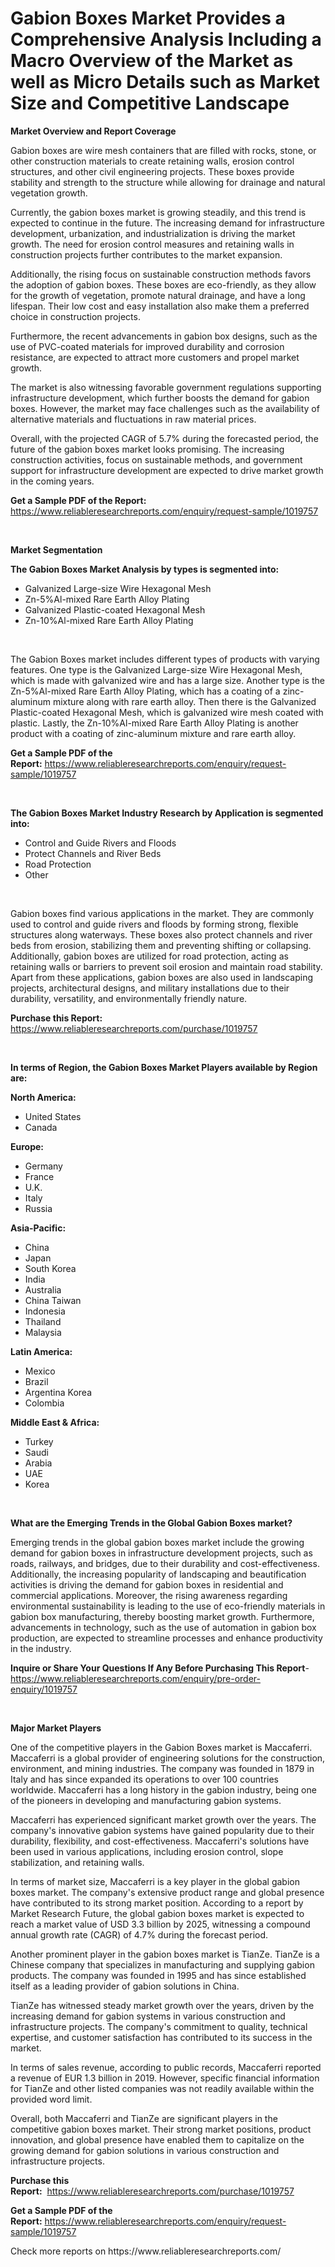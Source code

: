 <p><h1>Gabion Boxes Market Provides a Comprehensive Analysis Including a Macro Overview of the Market as well as Micro Details such as Market Size and Competitive Landscape</h1></p><p><strong>Market Overview and Report Coverage</strong></p>
<p><p>Gabion boxes are wire mesh containers that are filled with rocks, stone, or other construction materials to create retaining walls, erosion control structures, and other civil engineering projects. These boxes provide stability and strength to the structure while allowing for drainage and natural vegetation growth.</p><p>Currently, the gabion boxes market is growing steadily, and this trend is expected to continue in the future. The increasing demand for infrastructure development, urbanization, and industrialization is driving the market growth. The need for erosion control measures and retaining walls in construction projects further contributes to the market expansion.</p><p>Additionally, the rising focus on sustainable construction methods favors the adoption of gabion boxes. These boxes are eco-friendly, as they allow for the growth of vegetation, promote natural drainage, and have a long lifespan. Their low cost and easy installation also make them a preferred choice in construction projects.</p><p>Furthermore, the recent advancements in gabion box designs, such as the use of PVC-coated materials for improved durability and corrosion resistance, are expected to attract more customers and propel market growth.</p><p>The market is also witnessing favorable government regulations supporting infrastructure development, which further boosts the demand for gabion boxes. However, the market may face challenges such as the availability of alternative materials and fluctuations in raw material prices.</p><p>Overall, with the projected CAGR of 5.7% during the forecasted period, the future of the gabion boxes market looks promising. The increasing construction activities, focus on sustainable methods, and government support for infrastructure development are expected to drive market growth in the coming years.</p></p>
<p><strong>Get a Sample PDF of the Report:</strong> <a href="https://www.reliableresearchreports.com/enquiry/request-sample/1019757">https://www.reliableresearchreports.com/enquiry/request-sample/1019757</a></p>
<p>&nbsp;</p>
<p><strong>Market Segmentation</strong></p>
<p><strong>The Gabion Boxes Market Analysis by types is segmented into:</strong></p>
<p><ul><li>Galvanized Large-size Wire Hexagonal Mesh</li><li>Zn-5%Al-mixed Rare Earth Alloy Plating</li><li>Galvanized Plastic-coated Hexagonal Mesh</li><li>Zn-10%Al-mixed Rare Earth Alloy Plating</li></ul></p>
<p>&nbsp;</p>
<p><p>The Gabion Boxes market includes different types of products with varying features. One type is the Galvanized Large-size Wire Hexagonal Mesh, which is made with galvanized wire and has a large size. Another type is the Zn-5%Al-mixed Rare Earth Alloy Plating, which has a coating of a zinc-aluminum mixture along with rare earth alloy. Then there is the Galvanized Plastic-coated Hexagonal Mesh, which is galvanized wire mesh coated with plastic. Lastly, the Zn-10%Al-mixed Rare Earth Alloy Plating is another product with a coating of zinc-aluminum mixture and rare earth alloy.</p></p>
<p><strong>Get a Sample PDF of the Report:</strong>&nbsp;<a href="https://www.reliableresearchreports.com/enquiry/request-sample/1019757">https://www.reliableresearchreports.com/enquiry/request-sample/1019757</a></p>
<p>&nbsp;</p>
<p><strong>The Gabion Boxes Market Industry Research by Application is segmented into:</strong></p>
<p><ul><li>Control and Guide Rivers and Floods</li><li>Protect Channels and River Beds</li><li>Road Protection</li><li>Other</li></ul></p>
<p>&nbsp;</p>
<p><p>Gabion boxes find various applications in the market. They are commonly used to control and guide rivers and floods by forming strong, flexible structures along waterways. These boxes also protect channels and river beds from erosion, stabilizing them and preventing shifting or collapsing. Additionally, gabion boxes are utilized for road protection, acting as retaining walls or barriers to prevent soil erosion and maintain road stability. Apart from these applications, gabion boxes are also used in landscaping projects, architectural designs, and military installations due to their durability, versatility, and environmentally friendly nature.</p></p>
<p><strong>Purchase this Report:</strong>&nbsp; <a href="https://www.reliableresearchreports.com/purchase/1019757">https://www.reliableresearchreports.com/purchase/1019757</a></p>
<p>&nbsp;</p>
<p><strong>In terms of Region, the Gabion Boxes Market Players available by Region are:</strong></p>
<p>
    <p> <strong> North America: </strong>
        <ul>
            <li>United States</li>
            <li>Canada</li>
        </ul>
        </p> 
    <p> <strong> Europe: </strong>
        <ul>
            <li>Germany</li>
            <li>France</li>
            <li>U.K.</li>
            <li>Italy</li>
            <li>Russia</li>
        </ul>
        </p> 
    <p> <strong> Asia-Pacific: </strong>
        <ul>
            <li>China</li>
            <li>Japan</li>
            <li>South Korea</li>
            <li>India</li>
            <li>Australia</li>
            <li>China Taiwan</li>
            <li>Indonesia</li>
            <li>Thailand</li>
            <li>Malaysia</li>
        </ul>
        </p> 
    <p> <strong> Latin America: </strong>
        <ul>
            <li>Mexico</li>
            <li>Brazil</li>
            <li>Argentina Korea</li>
            <li>Colombia</li>
        </ul>
        </p> 
    <p> <strong> Middle East & Africa: </strong>
        <ul>
            <li>Turkey</li>
            <li>Saudi</li>
            <li>Arabia</li>
            <li>UAE</li>
            <li>Korea</li>
        </ul>
    </p>
    </p>
<p>&nbsp;</p>
<p><strong>What are the Emerging Trends in the Global Gabion Boxes market?</strong></p>
<p><p>Emerging trends in the global gabion boxes market include the growing demand for gabion boxes in infrastructure development projects, such as roads, railways, and bridges, due to their durability and cost-effectiveness. Additionally, the increasing popularity of landscaping and beautification activities is driving the demand for gabion boxes in residential and commercial applications. Moreover, the rising awareness regarding environmental sustainability is leading to the use of eco-friendly materials in gabion box manufacturing, thereby boosting market growth. Furthermore, advancements in technology, such as the use of automation in gabion box production, are expected to streamline processes and enhance productivity in the industry.</p></p>
<p><strong>Inquire or Share Your Questions If Any Before Purchasing This Report</strong>- <a href="https://www.reliableresearchreports.com/enquiry/pre-order-enquiry/1019757">https://www.reliableresearchreports.com/enquiry/pre-order-enquiry/1019757</a></p>
<p>&nbsp;</p>
<p><strong>Major Market Players</strong></p>
<p><p>One of the competitive players in the Gabion Boxes market is Maccaferri. Maccaferri is a global provider of engineering solutions for the construction, environment, and mining industries. The company was founded in 1879 in Italy and has since expanded its operations to over 100 countries worldwide. Maccaferri has a long history in the gabion industry, being one of the pioneers in developing and manufacturing gabion systems.</p><p>Maccaferri has experienced significant market growth over the years. The company's innovative gabion systems have gained popularity due to their durability, flexibility, and cost-effectiveness. Maccaferri's solutions have been used in various applications, including erosion control, slope stabilization, and retaining walls.</p><p>In terms of market size, Maccaferri is a key player in the global gabion boxes market. The company's extensive product range and global presence have contributed to its strong market position. According to a report by Market Research Future, the global gabion boxes market is expected to reach a market value of USD 3.3 billion by 2025, witnessing a compound annual growth rate (CAGR) of 4.7% during the forecast period.</p><p>Another prominent player in the gabion boxes market is TianZe. TianZe is a Chinese company that specializes in manufacturing and supplying gabion products. The company was founded in 1995 and has since established itself as a leading provider of gabion solutions in China.</p><p>TianZe has witnessed steady market growth over the years, driven by the increasing demand for gabion systems in various construction and infrastructure projects. The company's commitment to quality, technical expertise, and customer satisfaction has contributed to its success in the market.</p><p>In terms of sales revenue, according to public records, Maccaferri reported a revenue of EUR 1.3 billion in 2019. However, specific financial information for TianZe and other listed companies was not readily available within the provided word limit.</p><p>Overall, both Maccaferri and TianZe are significant players in the competitive gabion boxes market. Their strong market positions, product innovation, and global presence have enabled them to capitalize on the growing demand for gabion solutions in various construction and infrastructure projects.</p></p>
<p><strong>Purchase this Report:</strong>&nbsp;&nbsp;<a href="https://www.reliableresearchreports.com/purchase/1019757">https://www.reliableresearchreports.com/purchase/1019757</a></p>
<p></p>
<p><strong>Get a Sample PDF of the Report:</strong>&nbsp;<a href="https://www.reliableresearchreports.com/enquiry/request-sample/1019757">https://www.reliableresearchreports.com/enquiry/request-sample/1019757</a></p>
<p>Check more reports on https://www.reliableresearchreports.com/</p>